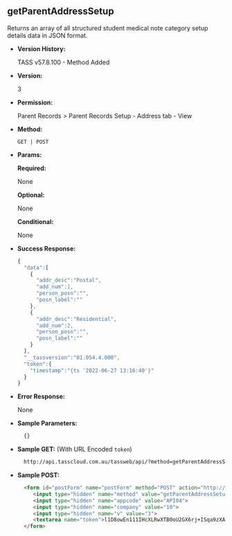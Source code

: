 **getParentAddressSetup**
----
  Returns an array of all structured student medical note category setup details data in JSON format.
  
* **Version History:**

  TASS v57.8.100 - Method Added

* **Version:**

  3

* **Permission:**

  Parent Records > Parent Records Setup - Address tab - View

* **Method:**

  `GET | POST`
  
*  **Params:**

   **Required:**
 
   None

   **Optional:**

   None

   **Conditional:**

   None

* **Success Response:**

    ```javascript
    {
      "data":[
        {
          "addr_desc":"Postal",
          "add_num":1,
          "person_posn":"",
          "posn_label":""
        },
        {
          "addr_desc":"Residential",
          "add_num":2,
          "person_posn":"",
          "posn_label":""
        }
      ],
      "__tassversion":"01.054.4.000",
      "token":{
        "timestamp":"{ts '2022-06-27 13:16:40'}"
      }
    }
    ```

* **Error Response:**

    None
    
* **Sample Parameters:**

  ```javascript
    {}
  ```

* **Sample GET:** (With URL Encoded `token`)

  ```HTML
    http://api.tasscloud.com.au/tassweb/api/?method=getParentAddressSetup&appcode=API04&company=10&v=3&token=l1D8owEn111IHcXLRwXTB0oU2GX6rj%2BISqa9zXA8We3J3mwgjW5pdUvFK3%2FIZ4mJ4bMyfKTmEoup%2B3tTE9GeLQ%3D%3D
  ```
  
* **Sample POST:**

  ```HTML
    <form id="postForm" name="postForm" method="POST" action="http://api.tasscloud.com.au/tassweb/api/">
       <input type="hidden" name="method" value="getParentAddressSetup">
       <input type="hidden" name="appcode" value="API04">
       <input type="hidden" name="company" value="10">
       <input type="hidden" name="v" value="3">
       <textarea name="token">l1D8owEn111IHcXLRwXTB0oU2GX6rj+ISqa9zXA8We3J3mwgjW5pdUvFK3/IZ4mJ4bMyfKTmEoup+3tTE9GeLQ==</textarea>
    </form>
  ```